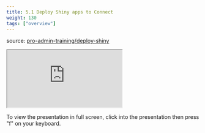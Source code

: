 ```yaml
---
title: 5.1 Deploy Shiny apps to Connect
weight: 130
tags: ["overview"]
---
```


source: <a href="https://colorado.rstudio.com/rsc/pro-admin-training/deploy-shiny" target="_blank">pro-admin-training/deploy-shiny</a>
<!-- <div class="xaringan-column"> -->
<div class="responsive-container-xaringan">
  <div class="animated-r-wrapper">
    <div class="animated-r-vertical">
      <div class="animated-r-circle"></div>
    </div>
    <div class="animated-r-diagonal"></div>
  </div>
  <iframe 
    src="https://colorado.rstudio.com/rsc/pro-admin-training/deploy-shiny/05_a_deploy_shiny.html" 
        gesture="media"  allow="encrypted-media" allowfullscreen
        scrolling="no">
  </iframe>
</div>
<!-- </div> -->


To view the presentation in full screen, click into the presentation then press "f" on your keyboard.

